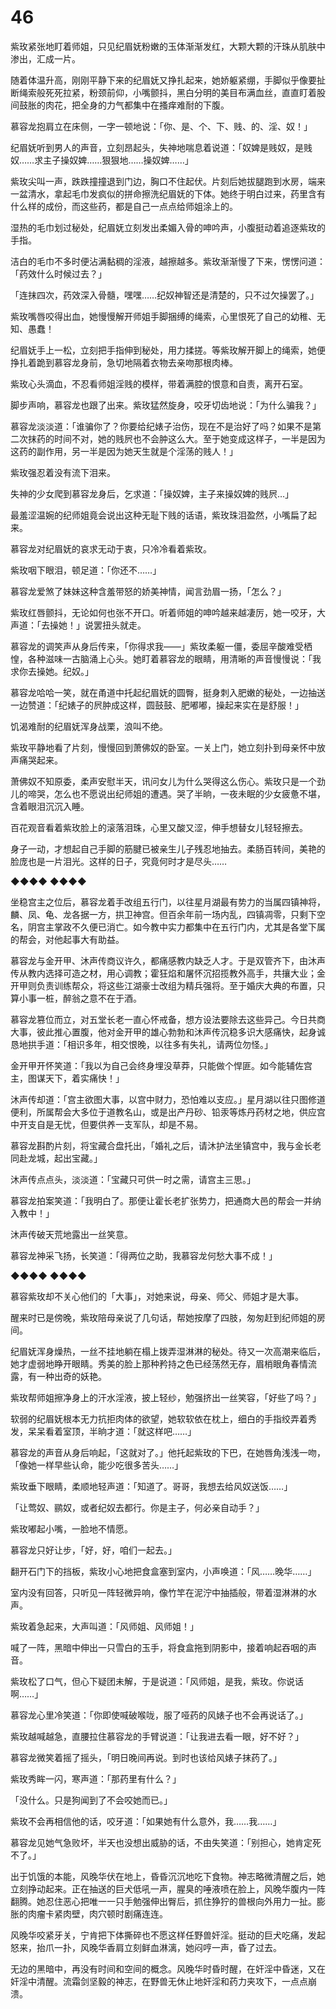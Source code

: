 # 46

紫玫紧张地盯着师姐，只见纪眉妩粉嫩的玉体渐渐发红，大颗大颗的汗珠从肌肤中渗出，汇成一片。

随着体温升高，刚刚平静下来的纪眉妩又挣扎起来，她娇躯紧绷，手脚似乎像要扯断绳索般死死拉紧，粉颈前仰，小嘴颤抖，黑白分明的美目布满血丝，直直盯着股间鼓胀的肉花，把全身的力气都集中在搔痒难耐的下腹。

慕容龙抱肩立在床侧，一字一顿地说：「你、是、个、下、贱、的、淫、奴！」

纪眉妩听到男人的声音，立刻昂起头，失神地喘息着说道：「奴婢是贱奴，是贱奴……求主子操奴婢……狠狠地……操奴婢……」

紫玫尖叫一声，跌跌撞撞退到门边，胸口不住起伏。片刻后她拔腿跑到水房，端来一盆清水，拿起毛巾发疯似的拼命擦洗纪眉妩的下体。她终于明白过来，药里含有什么样的成份，而这些药，都是自己一点点给师姐涂上的。

湿热的毛巾划过秘处，纪眉妩立刻发出柔媚入骨的呻吟声，小腹挺动着追逐紫玫的手指。

洁白的毛巾不多时便沾满黏稠的淫液，越擦越多。紫玫渐渐慢了下来，愣愣问道：「药效什么时候过去？」

「连抹四次，药效深入骨髓，嘿嘿……纪奴神智还是清楚的，只不过欠操罢了。」

紫玫嘴唇咬得出血，她慢慢解开师姐手脚捆缚的绳索，心里恨死了自己的幼稚、无知、愚蠢！

纪眉妩手上一松，立刻把手指伸到秘处，用力揉搓。等紫玫解开脚上的绳索，她便挣扎着跪到慕容龙身前，急切地隔着衣物去亲吻那根肉棒。

紫玫心头滴血，不忍看师姐淫贱的模样，带着满腔的恨意和自责，离开石室。

脚步声响，慕容龙也跟了出来。紫玫猛然旋身，咬牙切齿地说：「为什么骗我？」

慕容龙淡淡道：「谁骗你了？你要给纪婊子治伤，现在不是治好了吗？如果不是第二次抹药的时间不对，她的贱屄也不会肿这么大。至于她变成这样子，一半是因为这药的副作用，另一半是因为她天生就是个淫荡的贱人！」

紫玫强忍着没有流下泪来。

失神的少女爬到慕容龙身后，乞求道：「操奴婢，主子来操奴婢的贱屄…」

最羞涩温婉的纪师姐竟会说出这种无耻下贱的话语，紫玫珠泪盈然，小嘴扁了起来。

慕容龙对纪眉妩的哀求无动于衷，只冷冷看着紫玫。

紫玫咽下眼泪，顿足道：「你还不……」

慕容龙爱煞了妹妹这种含羞带怒的娇美神情，闻言劲眉一扬，「怎么？」

紫玫红唇颤抖，无论如何也张不开口。听着师姐的呻吟越来越凄厉，她一咬牙，大声道：「去操她！」说罢扭头就走。

慕容龙的调笑声从身后传来，「你得求我——」紫玫柔躯一僵，委屈辛酸难受栖惶，各种滋味一古脑涌上心头。她盯着慕容龙的眼睛，用清晰的声音慢慢说：「我求你去操她。纪奴。」

慕容龙哈哈一笑，就在甬道中托起纪眉妩的圆臀，挺身刺入肥嫩的秘处，一边抽送一边赞道：「纪婊子的屄肿成这样，圆鼓鼓、肥嘟嘟，操起来实在是舒服！」

饥渴难耐的纪眉妩浑身战栗，浪叫不绝。

紫玫平静地看了片刻，慢慢回到萧佛奴的卧室。一关上门，她立刻扑到母亲怀中放声痛哭起来。

萧佛奴不知原委，柔声安慰半天，讯问女儿为什么哭得这么伤心。紫玫只是一个劲儿的啼哭，怎么也不愿说出纪师姐的遭遇。哭了半晌，一夜未眠的少女疲惫不堪，含着眼泪沉沉入睡。

百花观音看着紫玫脸上的滚落泪珠，心里又酸又涩，伸手想替女儿轻轻擦去。

身子一动，才想起自己手脚的筋腱已被亲生儿子残忍地抽去。柔肠百转间，美艳的脸庞也是一片泪光。这样的日子，究竟何时才是尽头……

◆◆◆◆ ◆◆◆◆

坐稳宫主之位后，慕容龙着手改组五行门，以往星月湖最有势力的当属四镇神将，麟、凤、龟、龙各据一方，拱卫神宫。但百余年前一场内乱，四镇凋零，只剩下空名，阴宫主掌政不久便已消亡。如今教中实力都集中在五行门内，尤其是各堂下属的帮会，对他起事大有助益。

慕容龙与金开甲、沐声传商议许久，都痛感教内缺乏人才。于是双管齐下，由沐声传从教内选择可造之材，用心调教；霍狂焰和屠怀沉招揽教外高手，共攘大业；金开甲则负责训练帮众，将这些江湖豪士改组为精兵强将。至于婚庆大典的布置，只算小事一桩，醉翁之意不在于酒。

慕容龙篡位而立，对五堂长老一直心怀戒备，想方设法要除去这些异己。今日共商大事，彼此推心置腹，他对金开甲的雄心勃勃和沐声传沉稳多识大感痛快，起身诚恳地拱手道：「相识多年，相交恨晚，以往多有失礼，请两位勿怪。」

金开甲开怀笑道：「我以为自己会终身埋没草莽，只能做个悍匪。如今能辅佐宫主，图谋天下，着实痛快！」

沐声传却道：「宫主欲图大事，以宫中财力，恐怕难以支应。」星月湖以往只图修道便利，所属帮会大多位于道教名山，或是出产丹砂、铅汞等炼丹药材之地，供应宫中开支自是无忧，但要供养一支军队，却是不易。

慕容龙斟酌片刻，将宝藏合盘托出，「婚礼之后，请沐护法坐镇宫中，我与金长老同赴龙城，起出宝藏。」

沐声传点点头，淡淡道：「宝藏只可供一时之需，请宫主三思。」

慕容龙拍案笑道：「我明白了。那便让霍长老扩张势力，把通商大邑的帮会一并纳入教中！」

沐声传破天荒地露出一丝笑意。

慕容龙神采飞扬，长笑道：「得两位之助，我慕容龙何愁大事不成！」

◆◆◆◆ ◆◆◆◆

慕容紫玫却不关心他们的「大事」，对她来说，母亲、师父、师姐才是大事。

醒来时已是傍晚，紫玫陪母亲说了几句话，帮她按摩了四肢，匆匆赶到纪师姐的房间。

纪眉妩浑身燥热，一丝不挂地躺在榻上拨弄湿淋淋的秘处。待又一次高潮来临后，她才虚弱地睁开眼睛。秀美的脸上那种矜持之色已经荡然无存，眉梢眼角春情流露，有一种出奇的妖艳。

紫玫帮师姐擦净身上的汗水淫液，披上轻纱，勉强挤出一丝笑容，「好些了吗？」

软弱的纪眉妩根本无力抗拒肉体的欲望，她软软依在枕上，细白的手指绞弄着秀发，呆呆看着室顶，半晌才道：「就这样吧……」

慕容龙的声音从身后响起，「这就对了。」他托起紫玫的下巴，在她唇角浅浅一吻，「像她一样早些认命，能少吃很多苦头……」

紫玫垂下眼睛，柔顺地轻声道：「知道了。哥哥，我想去给风奴送饭……」

「让莺奴、鹂奴，或者纪奴去都行。你是主子，何必亲自动手？」

紫玫嘟起小嘴，一脸地不情愿。

慕容龙只好让步，「好，好，咱们一起去。」

翻开石门下的挡板，紫玫小心地把食盒塞到室内，小声唤道：「风……晚华……」

室内没有回答，只听见一阵轻微异响，像竹竿在泥泞中抽插般，带着湿淋淋的水声。

紫玫着急起来，大声叫道：「风师姐、风师姐！」

喊了一阵，黑暗中伸出一只雪白的玉手，将食盒拖到阴影中，接着响起吞咽的声音。

紫玫松了口气，但心下疑团未解，于是说道：「风师姐，是我，紫玫。你说话啊……」

慕容龙心里冷笑道：「你即使喊破喉咙，服了哑药的风婊子也不会再说话了。」

紫玫越喊越急，直腰拉住慕容龙的手臂说道：「让我进去看一眼，好不好？」

慕容龙微笑着摇了摇头，「明日晚间再说。到时也该给风婊子抹药了。」

紫玫秀眸一闪，寒声道：「那药里有什么？」

「没什么。只是狗闻到了不会咬她而已。」

紫玫不会再相信他的话，咬牙道：「如果她有什么意外，我……我……」

慕容龙见她气急败坏，半天也没想出威胁的话，不由失笑道：「别担心，她肯定死不了。」

出于饥饿的本能，风晚华伏在地上，昏昏沉沉地吃下食物。神志略微清醒之后，她立刻挣动起来。正在抽送的巨犬低吼一声，腥臭的唾液喷在脸上，风晚华腹内一阵翻腾。她忍住恶心把唯一一只手勉强伸出臀后，抓住狰狞的兽根向外用力一扯。膨胀的肉瘤卡紧肉壁，肉穴顿时剧痛连连。

风晚华咬紧牙关，宁肯把下体撕碎也不愿这样任野兽奸淫。挺动的巨犬吃痛，发起怒来，抬爪一扑，风晚华香肩立刻鲜血淋漓，她闷哼一声，昏了过去。

无边的黑暗中，再没有时间和空间的概念。风晚华时昏时醒，在奸淫中昏迷，又在奸淫中清醒。流霜剑坚毅的神志，在野兽无休止地奸淫和药力夹攻下，一点点崩溃。

